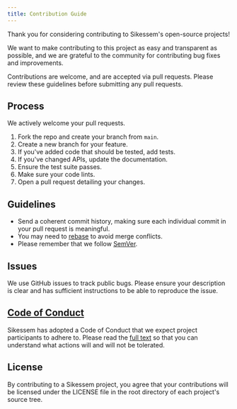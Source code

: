 ```yaml
---
title: Contribution Guide
---
```


[conduct-link]: /code-of-conduct

Thank you for considering contributing to Sikessem's open-source projects!

We want to make contributing to this project as easy and transparent as possible,
and we are grateful to the community for contributing bug fixes and improvements.

Contributions are welcome, and are accepted via pull requests.
Please review these guidelines before submitting any pull requests.

## Process

We actively welcome your pull requests.

1. Fork the repo and create your branch from `main`.
2. Create a new branch for your feature.
3. If you've added code that should be tested, add tests.
4. If you've changed APIs, update the documentation.
5. Ensure the test suite passes.
6. Make sure your code lints.
7. Open a pull request detailing your changes.

## Guidelines

* Send a coherent commit history, making sure each individual commit in your pull request is meaningful.
* You may need to [rebase](https://git-scm.com/book/en/v2/Git-Branching-Rebasing) to avoid merge conflicts.
* Please remember that we follow [SemVer](http://semver.org/).

## Issues

We use GitHub issues to track public bugs. Please ensure your description is
clear and has sufficient instructions to be able to reproduce the issue.

## [Code of Conduct][conduct-link]

Sikessem has adopted a Code of Conduct that we expect project participants to adhere to.
Please read the [full text][conduct-link] so that you can understand what actions will and will not be tolerated.

## License

By contributing to a Sikessem project, you agree that your
contributions will be licensed under the LICENSE file in the root directory of
each project's source tree.
